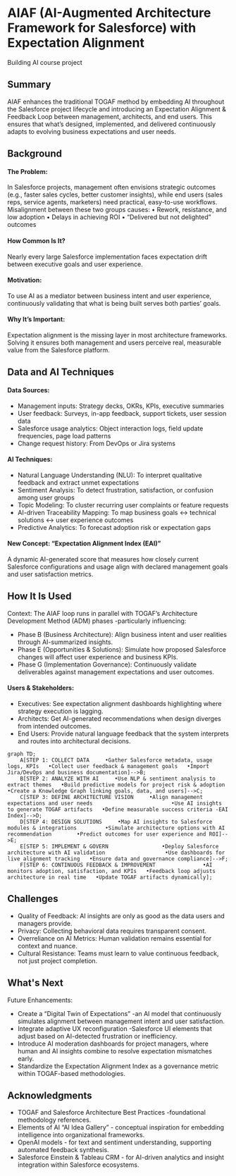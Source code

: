 # AIAF (AI-Augmented Architecture Framework for Salesforce) with Expectation Alignment
Building AI course project

## Summary
AIAF enhances the traditional TOGAF method by embedding AI throughout the Salesforce project lifecycle and introducing an Expectation Alignment & Feedback Loop between management, architects, and end users.
This ensures that what’s designed, implemented, and delivered continuously adapts to evolving business expectations and user needs.

## Background
#### The Problem:
In Salesforce projects, management often envisions strategic outcomes (e.g., faster sales cycles, better customer insights), while end users (sales reps, service agents, marketers) need practical, easy-to-use workflows.
Misalignment between these two groups causes:
•	Rework, resistance, and low adoption
•	Delays in achieving ROI
•	“Delivered but not delighted” outcomes

#### How Common Is It?
Nearly every large Salesforce implementation faces expectation drift between executive goals and user experience.
#### Motivation:
To use AI as a mediator between business intent and user experience, continuously validating that what is being built serves both parties’ goals.
#### Why It’s Important:
Expectation alignment is the missing layer in most architecture frameworks. Solving it ensures both management and users perceive real, measurable value from the Salesforce platform.

## Data and AI Techniques
#### Data Sources:
-	Management inputs: Strategy decks, OKRs, KPIs, executive summaries
-	User feedback: Surveys, in-app feedback, support tickets, user session data
-	Salesforce usage analytics: Object interaction logs, field update frequencies, page load patterns
-	Change request history: From DevOps or Jira systems
#### AI Techniques:
- Natural Language Understanding (NLU): To interpret qualitative feedback and extract unmet expectations
- Sentiment Analysis: To detect frustration, satisfaction, or confusion among user groups
- Topic Modeling: To cluster recurring user complaints or feature requests
- AI-driven Traceability Mapping: To map business goals ↔ technical solutions ↔ user experience outcomes
- Predictive Analytics: To forecast adoption risk or expectation gaps

#### New Concept: “Expectation Alignment Index (EAI)”
A dynamic AI-generated score that measures how closely current Salesforce configurations and usage align with declared management goals and user satisfaction metrics.

## How It Is Used
Context:
The AIAF loop runs in parallel with TOGAF’s Architecture Development Method (ADM) phases -particularly influencing:
-	Phase B (Business Architecture): Align business intent and user realities through AI-summarized insights.
-	Phase E (Opportunities & Solutions): Simulate how proposed Salesforce changes will affect user experience and business KPIs.
-	Phase G (Implementation Governance): Continuously validate deliverables against management expectations and user outcomes.

#### Users & Stakeholders:
-	Executives: See expectation alignment dashboards highlighting where strategy execution is lagging.
-	Architects: Get AI-generated recommendations when design diverges from intended outcomes.
-	End Users: Provide natural language feedback that the system interprets and routes into architectural decisions.

```mermaid
graph TD;
    A[STEP 1: COLLECT DATA     •Gather Salesforce metadata, usage logs, KPIs   •Collect user feedback & management goals   •Import Jira/DevOps and business documentation]-->B;    
    B[STEP 2: ANALYZE WITH AI     •Use NLP & sentiment analysis to extract themes   •Build predictive models for project risk & adoption   •Create a Knowledge Graph linking goals, data, and users]-->C;
    C[STEP 3: DEFINE ARCHITECTURE VISION     •Align management expectations and user needs                         •Use AI insights to generate TOGAF artifacts   •Define measurable success criteria -EAI Index]-->D;
    D[STEP 4: DESIGN SOLUTIONS     •Map AI insights to Salesforce modules & integrations         •Simulate architecture options with AI recommendation        •Predict outcomes for user experience and ROI]-->E;
    E[STEP 5: IMPLEMENT & GOVERN                 •Deploy Salesforce architecture with AI validation                   •Use dashboards for live alignment tracking   •Ensure data and governance compliance]-->F;
    F[STEP 6: CONTINUOUS FEEDBACK & IMPROVEMENT               •AI monitors adoption, satisfaction, and KPIs   •Feedback loop adjusts architecture in real time   •Update TOGAF artifacts dynamically];
```

## Challenges
-	Quality of Feedback: AI insights are only as good as the data users and managers provide.
-	Privacy: Collecting behavioral data requires transparent consent.
-	Overreliance on AI Metrics: Human validation remains essential for context and nuance.
-	Cultural Resistance: Teams must learn to value continuous feedback, not just project completion.

## What's Next
Future Enhancements:
-	Create a “Digital Twin of Expectations” -an AI model that continuously simulates alignment between management intent and user satisfaction.
-	Integrate adaptive UX reconfiguration -Salesforce UI elements that adjust based on AI-detected frustration or inefficiency.
-	Introduce AI moderation dashboards for project managers, where human and AI insights combine to resolve expectation mismatches early.
-	Standardize the Expectation Alignment Index as a governance metric within TOGAF-based methodologies.

## Acknowledgments
-	TOGAF and Salesforce Architecture Best Practices -foundational methodology references.
-	Elements of AI “AI Idea Gallery” - conceptual inspiration for embedding intelligence into organizational frameworks.
-	OpenAI models - for text and sentiment understanding, supporting automated feedback synthesis.
-	Salesforce Einstein & Tableau CRM - for AI-driven analytics and insight integration within Salesforce ecosystems.


